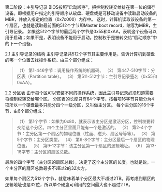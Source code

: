 第二阶段：主引导记录
BIOS按照"启动顺序"，把控制权转交给排在第一位的储存设备。即根据用户指定的引导顺序从软盘、硬盘或是可移动设备中读取启动设备的MBR，并放入指定的位置（0x7c000）内存中。
这时，计算机读取该设备的第一个扇区，也就是读取最前面的512个字节即Master boot record，缩写为MBR，主引导记录。
如果这512个字节的最后两个字节是0x55和0xAA，表明这个设备可以用于启动；如果不是，表明设备不能用于启动，控制权于是被转交给”启动顺序”中的下一个设备。


2.1 主引导记录的结构
主引导记录共512个字节其主要作用是，告诉计算机到硬盘的哪一个位置去找操作系统。由三个部分组成：
> （1） 第1-446字节：调用操作系统的机器码。
> （2） 第447-510字节：分区表（Partition table）。
> （3） 第511-512字节：主引导记录签名（0x55和0xAA）。

2.2 分区表
由于每个区可以安装不同的操作系统，因此主引导记录必须知道需要将控制权转交给哪个区。
分区表的长度只有64个字节，按每项16字节只能分为4项所以一个硬盘最多只能分四个一级分区，又叫做主分区。
每个主分区的16个字节，由6个部分组成：
> （1） 第1个字节：如果为0x80，就表示该主分区是激活分区，控制权要转交给这个分区。四个主分区里面只能有一个是激活的。
> （2） 第2-4个字节：主分区第一个扇区的物理位置（柱面、磁头、扇区号等等）。
> （3） 第5个字节：主分区类型。
> （4） 第6-8个字节：主分区最后一个扇区的物理位置。
> （5） 第9-12字节：该主分区第一个扇区的逻辑地址。
> （6） 第13-16字节：主分区的扇区总数。

最后的四个字节（主分区的扇区总数），决定了这个主分区的长度。也就是说，一个主分区的扇区总数最多不超过2的32次方。

如果每个扇区为512个字节，就意味着单个分区最大不超过2TB。再考虑到扇区的逻辑地址也是32位，所以单个硬盘可利用的空间最大也不超过2TB。